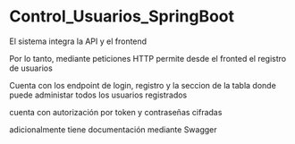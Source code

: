 # Control_Usuarios_SpringBoot

El sistema integra la API y el frontend

Por lo tanto, mediante peticiones HTTP permite desde el fronted el registro de usuarios

Cuenta con los endpoint de login, registro y la seccion de la tabla donde puede administar todos los usuarios registrados

cuenta con autorización por token y contraseñas cifradas

adicionalmente tiene documentación mediante Swagger
